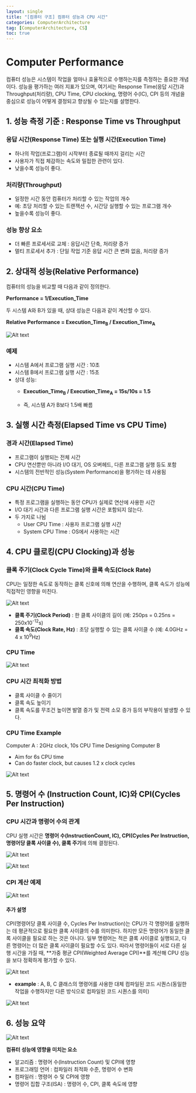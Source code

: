 ```yaml
---
layout: single
title: "[컴퓨터 구조] 컴퓨터 성능과 CPU 시간"
categories: ComputerArchitecture
tag: [ComputerArchitecture, CS]
toc: true
---
```


# Computer Performance
 컴퓨터 성능은 시스템이 작업을 얼마나 효율적으로 수행하는지를 측정하는 중요한 개념이다. 성능을 평가하는 여러 지표가 있으며, 여기서는 Response Time(응답 시간)과 Throughput(처리량), CPU Time, CPU clocking, 명령어 수(IC), CPI 등의 개념을 중심으로 성능이 어떻게 결정되고 향상될 수 있는지를 설명한다.

## 1. 성능 측정 기준 : Response Time vs Throughput

### 응답 시간(Response Time) 또는 실행 시간(Execution Time)
 - 하나의 작업(프로그램)이 시작부터 종료될 때까지 걸리는 시간
 - 사용자가 직접 체감하는 속도와 밀접한 관련이 있다.
 - 낮을수록 성능이 좋다.

### 처리량(Throughput)
 - 일정한 시간 동안 컴퓨터가 처리할 수 있는 작업의 개수
 - 예: 초당 처리할 수 있는 트랜잭션 수, 시간당 실행할 수 있는 프로그램 개수
 - 높을수록 성능이 좋다.

### 성능 향상 요소
 - 더 빠른 프로세서로 교체 : 응답시간 단축, 처리량 증가
 - 멀티 프로세서 추가 : 단일 작업 기준 응답 시간 큰 변화 없음, 처리량 증가

## 2. 상대적 성능(Relative Performance)
 컴퓨터의 성능을 비교할 때 다음과 같이 정의한다.

 **Performance = 1/Execution_Time**

 두 시스템 A와 B가 있을 때, 상대 성능은 다음과 같이 계산할 수 있다.

 **Relative Performance = Execution_Time<sub>B</sub> / Execution_Time<sub>A</sub>**

 ![Alt text](/assets/CAimages/relativeperformance.png)

### 예제
- 시스템 A에서 프로그램 실행 시간 : 10초
- 시스템 B에서 프로그램 실행 시간 : 15초
- 상대 성능: 
    - **Execution_Time<sub>B</sub> / Execution_Time<sub>A</sub> = 15s/10s = 1.5** 

    - 즉, 시스템 A가 B보다 1.5배 빠름

## 3. 실행 시간 측정(Elapsed Time vs CPU Time)

### 경과 시간(Elapsed Time)
 - 프로그램이 실행되는 전체 시간
 - CPU 연산뿐만 아니라 I/O 대기, OS 오버헤드, 다른 프로그램 실행 등도 포함
 - 시스템의 전반적인 성능(System Performance)을 평가하는 데 사용됨

### CPU 시간(CPU Time)
 - 특정 프로그램을 실행하는 동안 CPU가 실제로 연산에 사용한 시간
 - I/O 대기 시간과 다른 프로그램 실행 시간은 포함되지 않는다.
 - 두 가지로 나뉨
    - User CPU Time : 사용자 프로그램 실행 시간
    - System CPU TIme : OS에서 사용하는 시간

## 4. CPU 클로킹(CPU Clocking)과 성능

### 클록 주기(Clock Cycle Time)와 클록 속도(Clock Rate)
 CPU는 일정한 속도로 동작하는 클록 신호에 의해 연산을 수행하며, 클록 속도가 성능에 직접적인 영향을 미친다.

 ![Alt text](/assets/CAimages/CpuClocking.png)

 - **클록 주기(Clock Period)** : 한 클록 사이클의 길이 (예: 250ps = 0.25ns = 250x10<sup>-12</sup>s)
 - **클록 속도(Clock Rate, Hz)** : 초당 실행할 수 있는 클록 사이클 수 (예: 4.0GHz = 4 x 10<sup>9</sup>Hz)

### CPU Time

![Alt text](/assets/CAimages/CPUTime.png)

### CPU 시간 최적화 방법
 - 클록 사이클 수 줄이기
 - 클록 속도 높이기
 - 클록 속도를 무조건 높이면 발열 증가 및 전력 소모 증가 등의 부작용이 발생할 수 있다.

### CPU Time Example

Computer A : 2GHz clock, 10s CPU Time
Designing Computer B
 - Aim for 6s CPU time
 - Can do faster clock, but causes 1.2 x clock cycles

![Alt text](/assets/CAimages/CPUTimeEx.png)

## 5. 명령어 수 (Instruction Count, IC)와 CPI(Cycles Per Instruction)

### CPU 시간과 명령어 수의 관계
 CPU 실행 시간은 **명령어 수(InstructionCount, IC), CPI(Cycles Per Instruction, 명령어당 클록 사이클 수), 클록 주기**에 의해 결정된다.

 ![Alt text](/assets/CAimages/ICandCPI.png)

 ![Alt text](/assets/CAimages/ICaffect.png)

### CPI 계산 예제

 ![Alt text](/assets/CAimages/CPIEx.png)

#### 추가 설명
 CPI(명령어당 클록 사이클 수, Cycles Per Instruction)는 CPU가 각 명령어를 실행하는 데 평균적으로 필요한 클록 사이클의 수를 의미한다. 하지만 모든 명령어가 동일한 클록 사이클을 필요로 하는 것은 아니다. 일부 명령어는 적은 클록 사이클로 실행되고, 다른 명령어는 더 많은 클록 사이클이 필요할 수도 있다. 따라서 명령어들이 서로 다른 실행 시간을 가질 때, **가중 평균 CPI(Weighted Average CPI)**를 계산해 CPU 성능을 보다 정확하게 평가할 수 있다.

 ![Alt text](/assets/CAimages/CPIinMoreDetails.png)

- **example** : A, B, C 클래스의 명령어를 사용한 대체 컴파일된 코드 시퀀스(동일한 작업을 수행하지만 다른 방식으로 컴파일된 코드 시퀀스를 의미)

![Alt text](/assets/CAimages/CPIEx2.png)
 

## 6. 성능 요약
 
 ![Alt text](/assets/CAimages/PerformancSummary.png)

**컴퓨터 성능에 영향을 미치는 요소**
 - 알고리즘 : 명령어 수(Instruction Count) 및 CPI에 영향
 - 프로그래밍 언어 : 컴파일러 최적화 수준, 명령어 수 변화
 - 컴파일러 : 명령어 수 및 CPI에 영향
 - 명령어 집합 구조(ISA) : 명령어 수, CPI, 클록 속도에 영향







